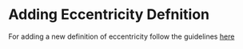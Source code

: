 # Adding Eccentricity Defnition
For adding a new definition of eccentricity follow the guidelines [here](https://github.com/vijayvarma392/Eccentricity/wiki/HowTo)
